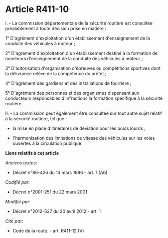# Article R411-10

I. - La commission départementale de la sécurité routière est consultée préalablement à toute décision prise en matière :

1° D'agrément d'exploitation d'un établissement d'enseignement de la conduite des véhicules à moteur ;

2° D'agrément d'exploitation d'un établissement destiné à la formation de moniteurs d'enseignement de la conduite des
véhicules à moteur ;

3° D'autorisation d'organisation d'épreuves ou compétitions sportives dont la délivrance relève de la compétence du préfet ;

4° D'agrément des gardiens et des installations de fourrière ;

5° D'agrément des personnes et des organismes dispensant aux conducteurs responsables d'infractions la formation spécifique à
la sécurité routière.

II. - La commission peut également être consultée sur tout autre sujet relatif à la sécurité routière, tel que : 

- la mise en place d'itinéraires de déviation pour les poids lourds ; 

- l'harmonisation des limitations de vitesse des véhicules sur les voies ouvertes à la circulation publique.

**Liens relatifs à cet article**

_Anciens textes_:

  - Décret n°86-426 du 13 mars 1986 - art. 1 (Ab)

_Codifié par_:

  - Décret n°2001-251 du 22 mars 2001

_Modifié par_:

  - Décret n°2012-537 du 20 avril 2012 - art. 1

_Cité par_:

  - Code de la route. - art. R411-12 (V)
